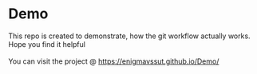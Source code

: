 # Demo

This repo is created to demonstrate, how the git workflow actually works.
Hope you find it helpful <br>
<br>
You can visit the project @ https://enigmavssut.github.io/Demo/

